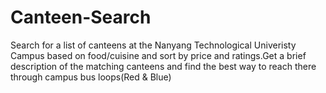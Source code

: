 # Canteen-Search
Search for a list of canteens at the Nanyang Technological Univeristy Campus based on food/cuisine and sort by price and ratings.Get a brief description of the matching canteens and find the best way to reach there through campus bus loops(Red & Blue)
